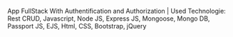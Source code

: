 App FullStack With Authentification and Authorization | Used Technologie: 
Rest CRUD, 
Javascript, 
Node JS, 
Express JS, 
Mongoose, 
Mongo DB, 
Passport 
JS, 
EJS, 
Html, 
CSS, 
Bootstrap, 
jQuery